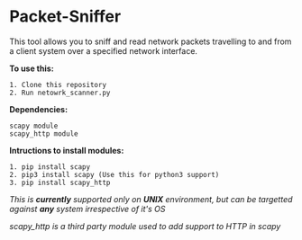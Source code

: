 # Packet-Sniffer
This tool allows you to sniff and read network packets travelling to and from a client system over a specified network interface.


**To use this:**

    1. Clone this repository
    2. Run netowrk_scanner.py
    
**Dependencies:**

    scapy module
    scapy_http module
    
**Intructions to install modules:**
    
    1. pip install scapy
    2. pip3 install scapy (Use this for python3 support)
    3. pip install scapy_http

*This is **currently** supported only on **UNIX** environment, but can be targetted against **any** system irrespective of it's OS*

*scapy_http is a third party module used to add support to HTTP in scapy*

